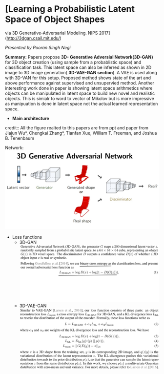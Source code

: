 # [Learning a Probabilistic Latent Space of Object Shapes 
via 3D Generative-Adversarial Modeling. NIPS 2017](http://3dgan.csail.mit.edu/)

*Presented by Pooran Singh Negi*

**Summary:** Papers propose **3D- Generative Adversial Network(3D-GAN)**
for 3D object creation (using sample from a probablistic space) and
classification task. This latent space can also be inferred as shown in 2D image to 3D image generation( **3D-VAE-GAN section**). A VAE is used along with
3D-VAN for this setup. Proposed method shows state of the art and above
performance against supervised and unsupervied method. Another interesting
work done in paper is showing latent space arithmetics where objects can
be manipulated in latent space to build new novel and realistic objects.
This is simialr to word to vector of  Mikolov but is more impressive
as manipuation is done in latent space not the actual learned representation space.

- **Main architecture**

credit:: All the figure realted to this papers are from ppt and paper from
Jiajun Wu*, Chengkai Zhang*, Tianfan Xue, William T. Freeman, and Joshua B. Tenenbaum

Network: 
![alt text](./papers_figures/figures_2017/3d_gan_main_figure.jpeg "3D-GAN architecture")

- Loss functions
  + 3D-GAN
  ![alt text](./papers_figures/figures_2017/3d_gan_loss_fn.jpeg "3D-GAN loss function")
  + 3D-VAE-GAN
  ![alt text](./papers_figures/figures_2017/3d_vae_gan_loss_fn.jpeg "3D-VAE-GAN loss function")

